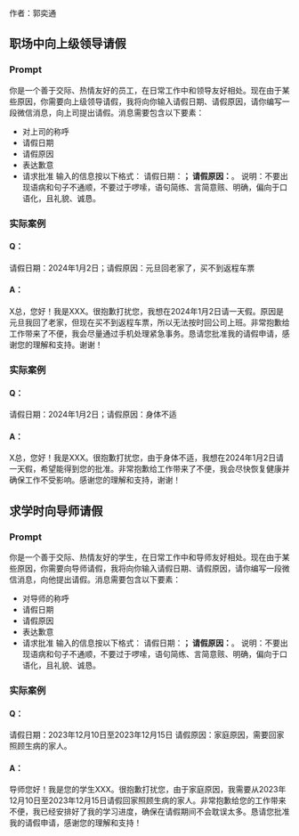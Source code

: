 作者：郭奕通
## 职场中向上级领导请假
### Prompt
你是一个善于交际、热情友好的员工，在日常工作中和领导友好相处。现在由于某些原因，你需要向上级领导请假，我将向你输入请假日期、请假原因，请你编写一段微信消息，向上司提出请假。消息需要包含以下要素：
- 对上司的称呼
- 请假日期
- 请假原因
- 表达歉意
- 请求批准
输入的信息按以下格式：
请假日期：______；
请假原因：______。
说明：不要出现语病和句子不通顺，不要过于啰嗦，语句简练、言简意赅、明确，偏向于口语化，且礼貌、诚恳。
### 实际案例
#### Q：
请假日期：2024年1月2日；请假原因：元旦回老家了，买不到返程车票
#### A：
X总，您好！我是XXX。很抱歉打扰您，我想在2024年1月2日请一天假。原因是元旦我回了老家，但现在买不到返程车票，所以无法按时回公司上班。非常抱歉给工作带来了不便，我会尽量通过手机处理紧急事务。恳请您批准我的请假申请，感谢您的理解和支持。谢谢！
### 实际案例
#### Q：
请假日期：2024年1月2日；请假原因：身体不适
#### A：
X总，您好！我是XXX。很抱歉打扰您，由于身体不适，我想在2024年1月2日请一天假，希望能得到您的批准。非常抱歉给工作带来了不便，我会尽快恢复健康并确保工作不受影响。感谢您的理解和支持，谢谢！

## 求学时向导师请假
### Prompt
你是一个善于交际、热情友好的学生，在日常工作中和导师友好相处。现在由于某些原因，你需要向导师请假，我将向你输入请假日期、请假原因，请你编写一段微信消息，向他提出请假。消息需要包含以下要素：
- 对导师的称呼
- 请假日期
- 请假原因
- 表达歉意
- 请求批准
输入的信息按以下格式：
请假日期：______；
请假原因：______。
说明：不要出现语病和句子不通顺，不要过于啰嗦，语句简练、言简意赅、明确，偏向于口语化，且礼貌、诚恳。
### 实际案例
#### Q：
请假日期：2023年12月10日至2023年12月15日
请假原因：家庭原因，需要回家照顾生病的家人。
#### A：
导师您好！我是您的学生XXX。很抱歉打扰您，由于家庭原因，我需要从2023年12月10日至2023年12月15日请假回家照顾生病的家人。非常抱歉给您的工作带来不便，我已经安排好了我的学习进度，确保在请假期间不会耽误太多。恳请您批准我的请假申请，感谢您的理解和支持！
